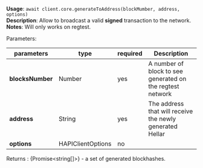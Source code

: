 **Usage**: `await client.core.generateToAddress(blockMumber, address, options)`  
**Description**: Allow to broadcast a valid **signed** transaction to the network.
**Notes**: Will only works on regtest.

Parameters:

| parameters                | type                | required       | Description                                                                                      |
|---------------------------|---------------------|----------------| ------------------------------------------------------------------------------------------------ |
| **blocksNumber**          | Number              | yes            | A number of block to see generated on the regtest network                                        |
| **address**               | String              | yes            | The address that will receive the newly generated Hellar                                           |
| **options**               | HAPIClientOptions   | no             |  |

Returns : {Promise<string[]>} - a set of generated blockhashes.
